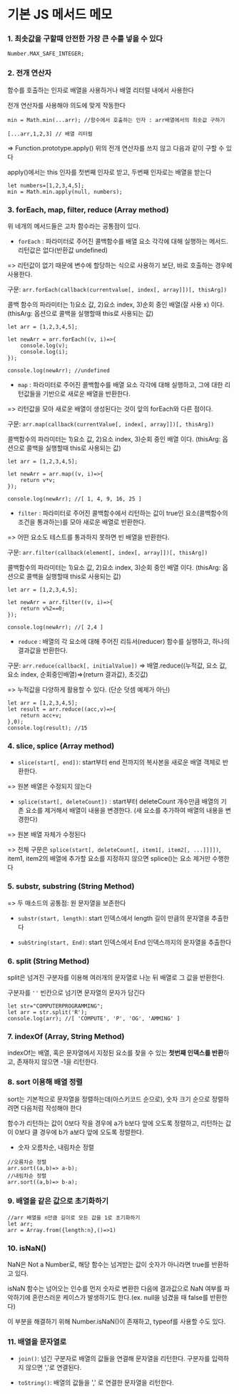 # 기본 JS 메서드 메모

### 1. 최솟값을 구할때 안전한 가장 큰 수를 넣을 수 있다
```JS
Number.MAX_SAFE_INTEGER;
```

### 2. 전개 연산자
함수를 호출하는 인자로 배열을 사용하거나 배열 리터럴 내에서 사용한다

전개 연산자를 사용해야 의도에 맞게 작동한다
```JS
min = Math.min(...arr); //함수에서 호출하는 인자 : arr배열에서의 최솟값 구하기

[...arr,1,2,3] // 배열 리터럴
```

=> Function.prototype.apply() 
위의 전개 연산자를 쓰지 않고 다음과 같이 구할 수 있다

apply()에서는 this 인자를 첫번째 인자로 받고, 두번째 인자로는 배열을 받는다
```JS
let numbers=[1,2,3,4,5];
min = Math.min.apply(null, numbers); 
```

### 3. forEach, map, filter, reduce (Array method)

위 네개의 메서드들은 고차 함수라는 공통점이 있다.

- `forEach` : 파라미터로 주어진 콜백함수를 배열 요소 각각에 대해 실행하는 메서드. 리턴값은 없다(반환값 undefined)

=> 리턴값이 없기 때문에 변수에 할당하는 식으로 사용하기 보단, 바로 호출하는 경우에 사용한다.

구문: `arr.forEach(callback(currentvalue[, index[, array]])[, thisArg])`

콜백 함수의 파라미터는 1)요소 값, 2)요소 index, 3)순회 중인 배열(잘 사용 x) 이다. (thisArg: 옵션으로 콜백을 실행할때 this로 사용되는 값) 

```JS
let arr = [1,2,3,4,5];

let newArr = arr.forEach((v, i)=>{
    console.log(v);
    console.log(i);
});

console.log(newArr); //undefined
```

- `map` : 파라미터로 주어진 콜백함수를 배열 요소 각각에 대해 실행하고, 그에 대한 리턴값들을 기반으로 새로운 배열을 반환한다.

=> 리턴값을 모아 새로운 배열이 생성된다는 것이 앞의 forEach와 다른 점이다.

구문: `arr.map(callback(currentValue[, index[, array]])[, thisArg])`

콜백함수의 파라미터는 1)요소 값, 2)요소 index, 3)순회 중인 배열 이다. (thisArg: 옵션으로 콜백을 실행할때 this로 사용되는 값) 

```JS
let arr = [1,2,3,4,5];

let newArr = arr.map((v, i)=>{
    return v*v;
});

console.log(newArr); //[ 1, 4, 9, 16, 25 ]
```

- `filter` : 파라미터로 주어진 콜백함수에서 리턴하는 값이 true인 요소(콜백함수의 조건을 통과하는)를 모아 새로운 배열로 반환한다.

=> 어떤 요소도 테스트를 통과하지 못하면 빈 배열을 반환한다.

구문: `arr.filter(callback(element[, index[, array]])[, thisArg])`

콜백함수의 파라미터는 1)요소 값, 2)요소 index, 3)순회 중인 배열 이다. (thisArg: 옵션으로 콜백을 실행할때 this로 사용되는 값)

```JS
let arr = [1,2,3,4,5];

let newArr = arr.filter((v, i)=>{
    return v%2==0;
});

console.log(newArr); //[ 2,4 ]
```

- `reduce` : 배열의 각 요소에 대해 주어진 리듀서(reducer) 함수를 실행하고, 하나의 결과값을 반환한다.

구문: `arr.reduce(callback[, initialValue])`
=> 배열.reduce((누적값, 요소 값, 요소 index, 순회중인배열)=>{return 결과값}, 초깃값)

=> 누적값을 다양하게 활용할 수 있다. (단순 덧셈 예제가 아닌)

```JS
let arr = [1,2,3,4,5];
let result = arr.reduce((acc,v)=>{
    return acc+v;
},0);
console.log(result); //15
```
 
### 4. slice, splice (Array method)
- `slice(start[, end])`: start부터 end 전까지의 복사본을 새로운 배열 객체로 반환한다.

=> 원본 배열은 수정되지 않는다

- `splice(start[, deleteCount])` : start부터 deleteCount 개수만큼 배열의 기존 요소를 제거해서 배열이 내용을 변경한다. (새 요소를 추가하여 배열의 내용을 변경한다)

=> 원본 배열 자체가 수정된다

=> 전체 구문은 `splice(start[, deleteCount[, item1[, item2[, ...]]]])`, item1, item2의 배열에 추가할 요소를 지정하지 않으면 splice()는 요소 제거만 수행한다

### 5. substr, substring (String Method)

=> 두 매소드의 공통점: 원 문자열을 보존한다

- `substr(start, length)`: start 인덱스에서 length 길이 만큼의 문자열을 추출한다

- `subString(start, End)`: start 인덱스에서 End 인덱스까지의 문자열을 추출한다

### 6. split (String Method)

split은 넘겨진 구분자를 이용해 여러개의 문자열로 나눈 뒤 배열로 그 값을 반환한다.

구분자를 `''` 빈칸으로 넘기면 문자열의 문자가 담긴다

```JS
let str="COMPUTERPROGRAMMING";
let arr = str.split('R');
console.log(arr); //[ 'COMPUTE', 'P', 'OG', 'AMMING' ]
```

### 7. indexOf (Array, String Method)

indexOf는 배열, 혹은 문자열에서 지정된 요소를 찾을 수 있는 **첫번째 인덱스를 반환**하고, 존재하지 않으면 -1을 리턴한다.

### 8. sort 이용해 배열 정렬
sort는 기본적으로 문자열을 정렬하는데(아스키코드 순으로), 숫자 크기 순으로 정렬하려면 다음처럼 작성해야 한다

함수가 리턴하는 값이 0보다 작을 경우에 a가 b보다 앞에 오도록 정렬하고, 리턴하는 값이 0보다 클 경우에 b가 a보다 앞에 오도록 정렬한다.

- 숫자 오름차순, 내림차순 정렬
```JS
//오름차순 정렬
arr.sort((a,b)=> a-b);
//내림차순 정렬
arr.sort((a,b)=> b-a);
```

### 9. 배열을 같은 값으로 초기화하기
```JS
//arr 배열을 n만큼 길이로 모든 값을 1로 초기화하기
let arr;
arr = Array.from({length:n},()=>1)
```

### 10. isNaN()
NaN은 Not a Number로, 해당 함수는 넘겨받는 값이 숫자가 아니라면 true를 반환하고 있다.

isNaN 함수는 넘어오는 인수를 먼저 숫자로 변환한 다음에 결과값으로 NaN 여부를 파악하기에 혼란스러운 케이스가 발생하기도 한다.(ex. null을 넘겼을 때 false를 반환한다)

이 부분을 해결하기 위해 Number.isNaN()이 존재하고, typeof를 사용할 수도 있다.

### 11. 배열을 문자열로

- `join()`: 넘긴 구분자로 배열의 값들을 연결해 문자열을 리턴한다. 구분자를 입력하지 않으면 ','로 연결된다.

- `toString()`: 배열의 값들을 ',' 로 연결한 문자열을 리턴한다.